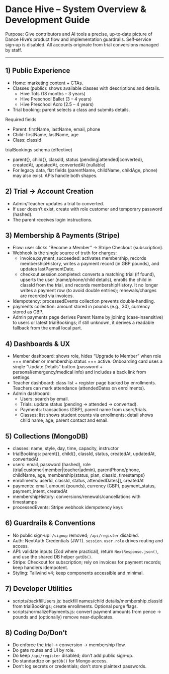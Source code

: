 ﻿# Dance Hive – System Overview & Development Guide

Purpose: Give contributors and AI tools a precise, up‑to‑date picture of Dance Hive’s product flow and implementation guardrails. Self‑service sign‑up is disabled. All accounts originate from trial conversions managed by staff.

---

## 1) Public Experience

- Home: marketing content + CTAs.
- Classes (public): shows available classes with descriptions and details.
  - Hive Tots (18 months – 3 years)
  - Hive Preschool Ballet (3 – 4 years)
  - Hive Preschool Acro (2.5 – 4 years)
- Trial booking: parent selects a class and submits details.

Required fields

- Parent: firstName, lastName, email, phone
- Child: firstName, lastName, age
- Class: classId

trialBookings schema (effective)

- parent{}, child{}, classId, status (pending|attended|converted), createdAt, updatedAt, convertedAt (nullable)
- For legacy data, flat fields (parentName, childName, childAge, phone) may also exist. APIs handle both shapes.

## 2) Trial → Account Creation

- Admin/Teacher updates a trial to converted.
- If user doesn’t exist, create with role customer and temporary password (hashed).
- The parent receives login instructions.

## 3) Membership & Payments (Stripe)

- Flow: user clicks “Become a Member” → Stripe Checkout (subscription).
- Webhook is the single source of truth for charges:
  - invoice.payment_succeeded: activates membership, records membershipHistory, writes a payment record (in GBP pounds), and updates lastPaymentDate.
  - checkout.session.completed: converts a matching trial (if found), upserts the user (name/phone/child details), enrolls the child in classId from the trial, and records membershipHistory. It no longer writes a payment row (to avoid double entries); renewals/charges are recorded via invoices.
- Idempotency: processedEvents collection prevents double‑handling.
- payments collection: amount stored in pounds (e.g., 30), currency stored as GBP.
- Admin payments page derives Parent Name by joining (case‑insensitive) to users or latest trialBookings; if still unknown, it derives a readable fallback from the email local part.

## 4) Dashboards & UX

- Member dashboard: shows role, hides “Upgrade to Member” when role === member or membership.status === active. Onboarding card uses a single “Update Details” button (password + personal/emergency/medical info) and includes a back link from settings.
- Teacher dashboard: class list + register page backed by enrollments. Teachers can mark attendance (attendedDates on enrollments).
- Admin dashboard:
  - Users: search by email.
  - Trials: update status (pending → attended → converted).
  - Payments: transactions (GBP), parent name from users/trials.
  - Classes: list shows student counts via enrollments; detail shows child name, age, parent contact and email.

## 5) Collections (MongoDB)

- classes: name, style, day, time, capacity, instructor
- trialBookings: parent{}, child{}, classId, status, createdAt, updatedAt, convertedAt
- users: email, password (hashed), role (trial|customer|member|teacher|admin), parentPhone/phone, childName, age, membership{status, plan, classId, timestamps}
- enrollments: userId, classId, status, attendedDates[], createdAt
- payments: email, amount (pounds), currency (GBP), payment_status, payment_intent, createdAt
- membershipHistory: conversions/renewals/cancellations with timestamps
- processedEvents: Stripe webhook idempotency keys

## 6) Guardrails & Conventions

- No public sign‑up: `/signup` removed; `/api/register` disabled.
- Auth: NextAuth Credentials (JWT). `session.user.role` drives routing and access.
- API: validate inputs (Zod where practical), return `NextResponse.json()`, and use the shared DB helper `getDb()`.
- Stripe: Checkout for subscription; rely on invoices for payment records; keep handlers idempotent.
- Styling: Tailwind v4; keep components accessible and minimal.

## 7) Developer Utilities

- scripts/backfillUsers.js: backfill names/child details/membership.classId from trialBookings; create enrollments. Optional purge flags.
- scripts/normalizePayments.js: convert payment amounts from pence → pounds and (optionally) remove near‑duplicates.

## 8) Coding Do/Don’t

- Do enforce the trial → conversion → membership flow.
- Do gate routes and UI by role.
- Do keep `/api/register` disabled; don’t add public sign‑up.
- Do standardize on `getDb()` for Mongo access.
- Don’t log secrets or credentials; don’t store plaintext passwords.
